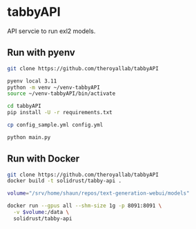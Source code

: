 # tabbyAPI

API servcie to run exl2 models.

## Run with pyenv

```bash
git clone https://github.com/theroyallab/tabbyAPI

pyenv local 3.11
python -m venv ~/venv-tabbyAPI
source ~/venv-tabbyAPI/bin/activate

cd tabbyAPI
pip install -U -r requirements.txt

cp config_sample.yml config.yml

python main.py
```

## Run with Docker

```bash
git clone https://github.com/theroyallab/tabbyAPI
docker build -t solidrust/tabby-api .
```

```bash
volume="/srv/home/shaun/repos/text-generation-webui/models"

docker run --gpus all --shm-size 1g -p 8091:8091 \
  -v $volume:/data \
  solidrust/tabby-api
```
